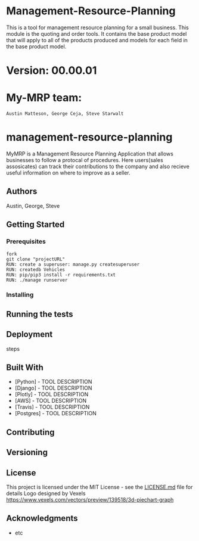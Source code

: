 # Management-Resource-Planning
  This is a tool for management resource planning for a small business.  This module is the quoting and order tools.  It contains the base product model that will apply to all of the products produced and models for each field in the base product model.

# Version:  00.00.01

# My-MRP team:
    Austin Matteson, George Ceja, Steve Starwalt

# management-resource-planning

MyMRP is a Management Resource Planning Application that allows businesses to follow a protocal of procedures. Here users(sales assosicates) can track their contributions to the company and also recieve useful information on where to improve as a seller.

## Authors

Austin, George, Steve

## Getting Started



### Prerequisites

```
fork
git clone "projectURL"
RUN: create a superuser: manage.py createsuperuser
RUN: createdb Vehicles
RUN: pip/pip3 install -r requirements.txt
RUN: ./manage runserver
```

### Installing


## Running the tests


## Deployment

steps

## Built With

* [Python]   - TOOL DESCRIPTION
* [Django]   - TOOL DESCRIPTION
* [Plotly]   - TOOL DESCRIPTION
* [AWS]      - TOOL DESCRIPTION
* [Travis]   - TOOL DESCRIPTION
* [Postgres] - TOOL DESCRIPTION


## Contributing


## Versioning


## License


This project is licensed under the MIT License - see the [LICENSE.md](LICENSE.md) file for details
Logo designed by Vexels https://www.vexels.com/vectors/preview/139518/3d-piechart-graph
## Acknowledgments

* etc

